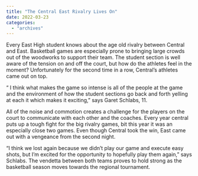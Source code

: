 ```yaml
---
title: "The Central East Rivalry Lives On"
date: 2022-03-23
categories: 
  - "archives"
---
```


Every East High student knows about the age old rivalry between Central and East. Basketball games are especially prone to bringing large crowds out of the woodworks to support their team. The student section is well aware of the tension on and off the court, but how do the athletes feel in the moment? Unfortunately for the second time in a row, Central’s athletes came out on top.

“ I think what makes the game so intense is all of the people at the game and the environment of how the student sections go back and forth yelling at each it which makes it exciting,” says Garet Schlabs, 11.

All of the noise and commotion creates a challenge for the players on the court to communicate with each other and the coaches. Every year central puts up a tough fight for the big rivalry games, bit this year it was an especially close two games. Even though Central took the win, East came out with a vengeance from the second night.

“I think we lost again because we didn’t play our game and execute easy shots, but I’m excited for the opportunity to hopefully play them again,” says Schlabs. The vendetta between both teams proves to hold strong as the basketball season moves towards the regional tournament.
